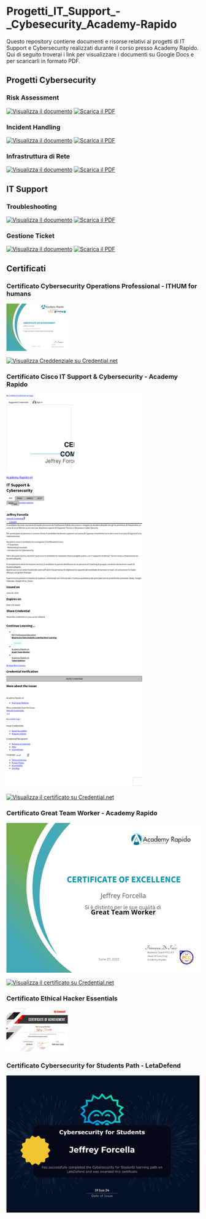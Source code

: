 # Progetti_IT_Support_-_Cybesecurity_Academy-Rapido

Questo repository contiene documenti e risorse relativi ai progetti di IT Support e Cybersecurity realizzati durante il corso presso Academy Rapido. Qui di seguito troverai i link per visualizzare i documenti su Google Docs e per scaricarli in formato PDF.

## Progetti Cybersecurity
### Risk Assessment
[![Visualizza il documento](https://img.shields.io/badge/Visualizza%20il%20documento-blue?style=flat-square)](https://docs.google.com/document/d/1ORkj7T1Tc9shdNFpS_kKGH9CEf-nfQVJnNYZ8DYJHGo/edit?usp=sharing)
[![Scarica il PDF](https://img.shields.io/badge/Scarica%20il%20PDF-red?style=flat-square)](https://docs.google.com/document/d/1ORkj7T1Tc9shdNFpS_kKGH9CEf-nfQVJnNYZ8DYJHGo/export?format=pdf)

### Incident Handling
[![Visualizza il documento](https://img.shields.io/badge/Visualizza%20il%20documento-blue?style=flat-square)](https://docs.google.com/document/d/1n7zi6aGeEuR35FbRuFjcMvj6jMgFy0-H/edit?usp=sharing&ouid=111279600520310887389&rtpof=true&sd=true)
[![Scarica il PDF](https://img.shields.io/badge/Scarica%20il%20PDF-red?style=flat-square)](https://docs.google.com/document/d/1n7zi6aGeEuR35FbRuFjcMvj6jMgFy0-H/export?format=pdf)

### Infrastruttura di Rete
[![Visualizza il documento](https://img.shields.io/badge/Visualizza%20il%20documento-blue?style=flat-square)](https://docs.google.com/document/d/1-HPeXYh-hAEBL4x16XBTrq3w74_pTL8P6YUz3nR9PKM/edit?usp=sharing)
[![Scarica il PDF](https://img.shields.io/badge/Scarica%20il%20PDF-red?style=flat-square)](https://docs.google.com/document/d/1-HPeXYh-hAEBL4x16XBTrq3w74_pTL8P6YUz3nR9PKM/export?format=pdf)

## IT Support
### Troubleshooting
[![Visualizza il documento](https://img.shields.io/badge/Visualizza%20il%20documento-blue?style=flat-square)](https://docs.google.com/document/d/1PdZTtaSCpbisS4xU1MiRXijcHvnF-_0rXOmW8oxecDw/edit?usp=sharing)
[![Scarica il PDF](https://img.shields.io/badge/Scarica%20il%20PDF-red?style=flat-square)](https://docs.google.com/document/d/1PdZTtaSCpbisS4xU1MiRXijcHvnF-_0rXOmW8oxecDw/export?format=pdf)

### Gestione Ticket
[![Visualizza il documento](https://img.shields.io/badge/Visualizza%20il%20documento-blue?style=flat-square)](https://docs.google.com/document/d/1fmMrwOYCtUdjCRd42Ro7bQpL3BvceuBqJUcm1ieCahI/edit?usp=sharing)
[![Scarica il PDF](https://img.shields.io/badge/Scarica%20il%20PDF-red?style=flat-square)](https://docs.google.com/document/d/1fmMrwOYCtUdjCRd42Ro7bQpL3BvceuBqJUcm1ieCahI/export?format=pdf)

## Certificati

### Certificato Cybersecurity Operations Professional - ITHUM for humans
![Certificato Cybersecurity Operations Professional](https://github.com/Jeffrey2211/Progetti_IT_Support_-_Cybesecurity_Academy-Rapido/raw/main/Certificato_cybersecurity_operations_professional.png)

[![Visualizza Creddenziale su Credential.net](https://img.shields.io/badge/Visualizza%20il%20certificato-Blue?style=flat-square&logo=appveyor)](https://www.credential.net/0e76ca68-f5b1-4bb0-86e5-c306ea82a486)

### Certificato Cisco IT Support & Cybersecurity - Academy Rapido
[![Certificato IT Support & Cybersecurity](https://github.com/Jeffrey2211/Progetti_IT_Support_-_Cybesecurity_Academy-Rapido/raw/main/IT-Support-_-Cybersecurity.png)](https://github.com/Jeffrey2211/Progetti_IT_Support_-_Cybesecurity_Academy-Rapido/blob/main/IT-Support-_-Cybersecurity.png)

[![Visualizza il certificato su Credential.net](https://img.shields.io/badge/Visualizza%20il%20certificato-blue?style=flat-square)](https://www.credential.net/a622a31b-3d5a-48c5-8c5f-2f8c9333b36d)

### Certificato Great Team Worker - Academy Rapido
[![Certificato Great Team Worker](https://github.com/Jeffrey2211/Progetti_IT_Support_-_Cybesecurity_Academy-Rapido/raw/main/Certificato_Great_Team_Worker.png)](https://github.com/Jeffrey2211/Progetti_IT_Support_-_Cybesecurity_Academy-Rapido/blob/main/Certificato_Great_Team_Worker.png)

[![Visualizza il certificato su Credential.net](https://img.shields.io/badge/Visualizza%20il%20certificato-blue?style=flat-square)](https://www.credential.net/5c3afbb5-5ce3-4af4-978a-fc1d3ceee9cf)

### Certificato Ethical Hacker Essentials
![Certificato Ethical Hacker Essentials](https://github.com/Jeffrey2211/Progetti_IT_Support_-_Cybesecurity_Academy-Rapido/raw/main/Ethical_hacker_essentials.png)

### Certificato Cybersecurity for Students Path - LetaDefend
![Certificato Let's Defend Cybersecurity for Students Path](https://github.com/Jeffrey2211/Progetti_IT_Support_-_Cybesecurity_Academy-Rapido/raw/main/Certificato_letsdefender_cybersecurity_for_students_path.PNG)
